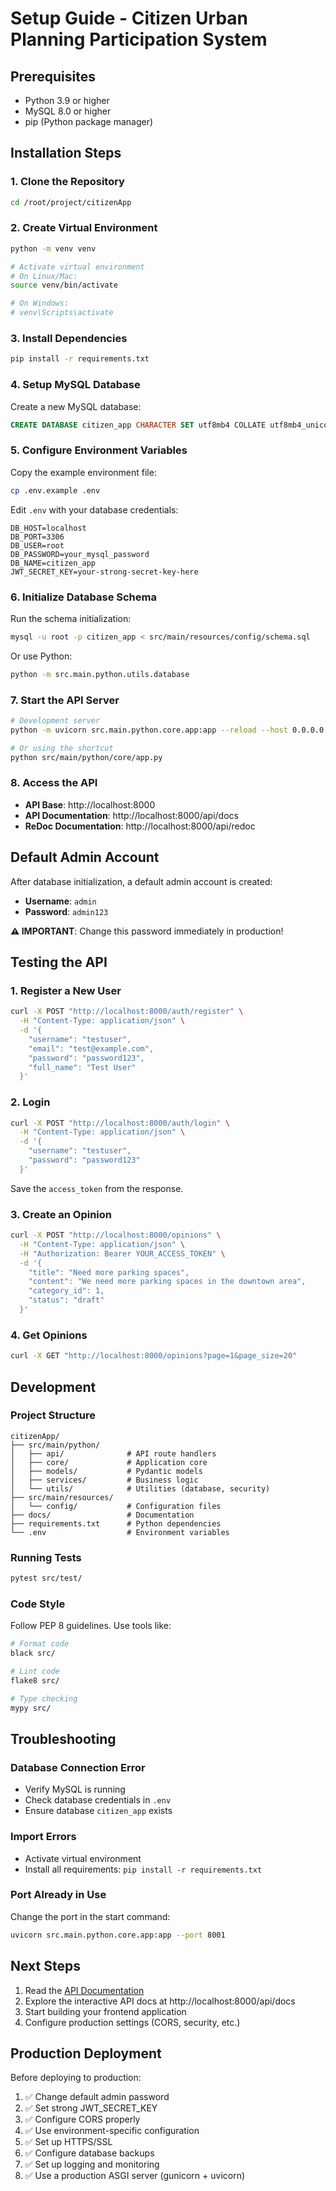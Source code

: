 # Setup Guide - Citizen Urban Planning Participation System

## Prerequisites

- Python 3.9 or higher
- MySQL 8.0 or higher
- pip (Python package manager)

## Installation Steps

### 1. Clone the Repository

```bash
cd /root/project/citizenApp
```

### 2. Create Virtual Environment

```bash
python -m venv venv

# Activate virtual environment
# On Linux/Mac:
source venv/bin/activate

# On Windows:
# venv\Scripts\activate
```

### 3. Install Dependencies

```bash
pip install -r requirements.txt
```

### 4. Setup MySQL Database

Create a new MySQL database:

```sql
CREATE DATABASE citizen_app CHARACTER SET utf8mb4 COLLATE utf8mb4_unicode_ci;
```

### 5. Configure Environment Variables

Copy the example environment file:

```bash
cp .env.example .env
```

Edit `.env` with your database credentials:

```env
DB_HOST=localhost
DB_PORT=3306
DB_USER=root
DB_PASSWORD=your_mysql_password
DB_NAME=citizen_app
JWT_SECRET_KEY=your-strong-secret-key-here
```

### 6. Initialize Database Schema

Run the schema initialization:

```bash
mysql -u root -p citizen_app < src/main/resources/config/schema.sql
```

Or use Python:

```bash
python -m src.main.python.utils.database
```

### 7. Start the API Server

```bash
# Development server
python -m uvicorn src.main.python.core.app:app --reload --host 0.0.0.0 --port 8000

# Or using the shortcut
python src/main/python/core/app.py
```

### 8. Access the API

- **API Base**: http://localhost:8000
- **API Documentation**: http://localhost:8000/api/docs
- **ReDoc Documentation**: http://localhost:8000/api/redoc

## Default Admin Account

After database initialization, a default admin account is created:

- **Username**: `admin`
- **Password**: `admin123`

**⚠️ IMPORTANT**: Change this password immediately in production!

## Testing the API

### 1. Register a New User

```bash
curl -X POST "http://localhost:8000/auth/register" \
  -H "Content-Type: application/json" \
  -d '{
    "username": "testuser",
    "email": "test@example.com",
    "password": "password123",
    "full_name": "Test User"
  }'
```

### 2. Login

```bash
curl -X POST "http://localhost:8000/auth/login" \
  -H "Content-Type: application/json" \
  -d '{
    "username": "testuser",
    "password": "password123"
  }'
```

Save the `access_token` from the response.

### 3. Create an Opinion

```bash
curl -X POST "http://localhost:8000/opinions" \
  -H "Content-Type: application/json" \
  -H "Authorization: Bearer YOUR_ACCESS_TOKEN" \
  -d '{
    "title": "Need more parking spaces",
    "content": "We need more parking spaces in the downtown area",
    "category_id": 1,
    "status": "draft"
  }'
```

### 4. Get Opinions

```bash
curl -X GET "http://localhost:8000/opinions?page=1&page_size=20"
```

## Development

### Project Structure

```
citizenApp/
├── src/main/python/
│   ├── api/              # API route handlers
│   ├── core/             # Application core
│   ├── models/           # Pydantic models
│   ├── services/         # Business logic
│   └── utils/            # Utilities (database, security)
├── src/main/resources/
│   └── config/           # Configuration files
├── docs/                 # Documentation
├── requirements.txt      # Python dependencies
└── .env                  # Environment variables
```

### Running Tests

```bash
pytest src/test/
```

### Code Style

Follow PEP 8 guidelines. Use tools like:

```bash
# Format code
black src/

# Lint code
flake8 src/

# Type checking
mypy src/
```

## Troubleshooting

### Database Connection Error

- Verify MySQL is running
- Check database credentials in `.env`
- Ensure database `citizen_app` exists

### Import Errors

- Activate virtual environment
- Install all requirements: `pip install -r requirements.txt`

### Port Already in Use

Change the port in the start command:

```bash
uvicorn src.main.python.core.app:app --port 8001
```

## Next Steps

1. Read the [API Documentation](../api/API_DOCUMENTATION.md)
2. Explore the interactive API docs at http://localhost:8000/api/docs
3. Start building your frontend application
4. Configure production settings (CORS, security, etc.)

## Production Deployment

Before deploying to production:

1. ✅ Change default admin password
2. ✅ Set strong JWT_SECRET_KEY
3. ✅ Configure CORS properly
4. ✅ Use environment-specific configuration
5. ✅ Set up HTTPS/SSL
6. ✅ Configure database backups
7. ✅ Set up logging and monitoring
8. ✅ Use a production ASGI server (gunicorn + uvicorn)
